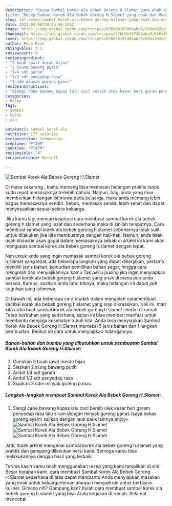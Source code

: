 ```yaml
---
description: "Resep Sambal Korek Ala Bebek Goreng H.Slamet yang enak dan Mudah Dibuat"
title: "Resep Sambal Korek Ala Bebek Goreng H.Slamet yang enak dan Mudah Dibuat"
slug: 147-resep-sambal-korek-ala-bebek-goreng-hslamet-yang-enak-dan-mudah-dibuat
date: 2021-04-06T20:59:56.535Z
image: https://img-global.cpcdn.com/recipes/076b6b197404aba9/680x482cq70/sambal-korek-ala-bebek-goreng-hslamet-foto-resep-utama.jpg
thumbnail: https://img-global.cpcdn.com/recipes/076b6b197404aba9/680x482cq70/sambal-korek-ala-bebek-goreng-hslamet-foto-resep-utama.jpg
cover: https://img-global.cpcdn.com/recipes/076b6b197404aba9/680x482cq70/sambal-korek-ala-bebek-goreng-hslamet-foto-resep-utama.jpg
author: Rena Rice
ratingvalue: 3.1
reviewcount: 9
recipeingredient:
- "9 buah rawit merah hijau"
- "2 siung bawang putih"
- "1/4 sdt garam"
- "1/3 sdt penyedap rasa"
- "3 sdm minyak goreng panas"
recipeinstructions:
- "Siangi cabe bawang kupas lalu cuci bersih ulek kasar beri garam penyedap rasa lalu siram dengan minyak goreng panas (saya bekas goreng ayam) sajikan dengan lauk pauk lainnya enjoy~"
categories:
- Resep
tags:
- sambal
- korek
- ala

katakunci: sambal korek ala 
nutrition: 177 calories
recipecuisine: Indonesian
preptime: "PT10M"
cooktime: "PT47M"
recipeyield: "4"
recipecategory: Dessert

---
```



![Sambal Korek Ala Bebek Goreng H.Slamet](https://img-global.cpcdn.com/recipes/076b6b197404aba9/680x482cq70/sambal-korek-ala-bebek-goreng-hslamet-foto-resep-utama.jpg)

Di masa  sekarang , kamu memang bisa memesan hidangan praktis tanpa kudu repot memasaknya terlebih dahulu. Namun, bagi anda yang mau memberikan hidangan istimewa pada keluarga, maka anda memang lebih bagus memasaknya sendiri. Sebab, memasak sendiri lebih sehat dan dapat menyesuaikan sesuai selera keluarga.

Jika kamu lagi mencari inspirasi cara membuat sambal korek ala bebek goreng h.slamet yang lezat dan sederhana,maka di sinilah tempatnya. Cara membuat sambal korek ala bebek goreng h.slamet  sebenarnya tidak sulit untuk dilakukan jika kita membuatnya dengan hati-hati. Namun, anda tidak usah khawatir akan gagal dalam memasaknya 
sebab di artikel ini kami akan mengupas sambal korek ala bebek goreng h.slamet dengan tepat.  



Nah untuk anda yang ingin memasak sambal korek ala bebek goreng h.slamet yang lezat, ada beberapa langkah yang dapat dikerjakan, pertama memilih jenis bahan, kemudian pemilihan bahan segar, hingga cara mengolah dan menyajikannya. kamu Tak perlu pusing jika ingin menyiapkan sambal korek ala bebek goreng h.slamet yang enak di mana pun anda berada. Karena, asalkan anda  tahu triknya, maka hidangan ini dapat jadi suguhan yang istimewa.

Di bawah ini, ada beberapa cara mudah dalam mengolah caramembuat sambal korek ala bebek goreng h.slamet yang siap dikreasikan. Kali ini, mari kita coba buat sambal korek ala bebek goreng h.slamet sendiri di rumah. Tetap berbahan yang sederhana, sajian ini bisa memberi manfaat untuk membantu menjaga kesehatan tubuh kita. Anda bisa menyiapkan Sambal Korek Ala Bebek Goreng H.Slamet memakai 5 jenis bahan dan 1 langkah pembuatan. Berikut ini cara untuk menyiapkan hidangannya.

<!--inarticleads1-->

##### Bahan-bahan dan bumbu yang dibutuhkan untuk pembuatan Sambal Korek Ala Bebek Goreng H.Slamet:

1. Gunakan 9 buah rawit merah hijau
1. Siapkan 2 siung bawang putih
1. Ambil 1/4 sdt garam
1. Ambil 1/3 sdt penyedap rasa
1. Siapkan 3 sdm minyak goreng panas




<!--inarticleads2-->

##### Langkah-langkah membuat Sambal Korek Ala Bebek Goreng H.Slamet:

1. Siangi cabe bawang kupas lalu cuci bersih ulek kasar beri garam penyedap rasa lalu siram dengan minyak goreng panas (saya bekas goreng ayam) sajikan dengan lauk pauk lainnya enjoy~
<img src="https://img-global.cpcdn.com/steps/4a8acdcfdae0a538/160x128cq70/sambal-korek-ala-bebek-goreng-hslamet-langkah-memasak-1-foto.jpg" alt="Sambal Korek Ala Bebek Goreng H.Slamet"><img src="https://img-global.cpcdn.com/steps/023e1ad9ee7845e1/160x128cq70/sambal-korek-ala-bebek-goreng-hslamet-langkah-memasak-1-foto.jpg" alt="Sambal Korek Ala Bebek Goreng H.Slamet"><img src="https://img-global.cpcdn.com/steps/559926756ec173b8/160x128cq70/sambal-korek-ala-bebek-goreng-hslamet-langkah-memasak-1-foto.jpg" alt="Sambal Korek Ala Bebek Goreng H.Slamet">



Jadi, itulah artikel mengenai  sambal korek ala bebek goreng h.slamet  yang praktis dan gampang dilakukan versi kami. Semoga kamu bisa melakukannya dengan hasil yang terbaik. 

Terima kasih kamu telah menggunakan resep yang kami tampilkan di sini. Besar harapan kami, cara membuat  Sambal Korek Ala Bebek Goreng H.Slamet sederhana di atas dapat membantu Anda menyiapkan masakan yang enak untuk keluarga/teman ataupun menjadi ide untuk berbisnis kuliner. Gimana nih? Gampang kan? Itulah cara membuat sambal korek ala bebek goreng h.slamet yang bisa Anda kerjakan di rumah. Selamat mencoba!

